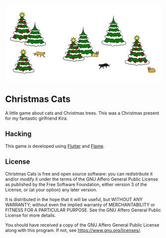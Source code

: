 ![Banner](art/banner.png)

# Christmas Cats

A little game about cats and Christmas trees. This was a Christmas present for
my fantastic girlfriend Kira.

## Hacking

This game is developed using [Flutter](https://flutter.dev/) and
[Flame](https://flame-engine.org/).

## License

Christmas Cats is free and open source software: you can redistribute it and/or
modify it under the terms of the GNU Affero General Public License as published
by the Free Software Foundation, either version 3 of the License, or (at your
option) any later version.

It is distributed in the hope that it will be useful, but WITHOUT ANY WARRANTY;
without even the implied warranty of MERCHANTABILITY or FITNESS FOR A PARTICULAR
PURPOSE. See the GNU Affero General Public License for more details.

You should have received a copy of the GNU Affero General Public License along
with this program. If not, see https://www.gnu.org/licenses/.
